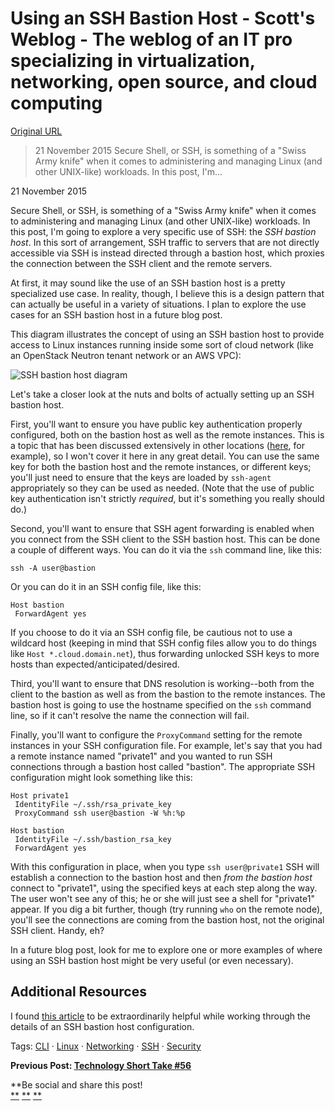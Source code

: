 # Using an SSH Bastion Host - Scott's Weblog - The weblog of an IT pro specializing in virtualization, networking, open source, and cloud computing

[Original URL](http://blog.scottlowe.org/2015/11/21/using-ssh-bastion-host/)

> 21 November 2015 Secure Shell, or SSH, is something of a "Swiss Army knife" when it comes to administering and managing Linux (and other UNIX-like) workloads. In this post, I'm...

<span class="post-date">21 November 2015</span>

 Secure Shell, or SSH, is something of a "Swiss Army knife" when it comes to administering and managing Linux (and other UNIX-like) workloads. In this post, I'm going to explore a very specific use of SSH: the _SSH bastion host_. In this sort of arrangement, SSH traffic to servers that are not directly accessible via SSH is instead directed through a bastion host, which proxies the connection between the SSH client and the remote servers.

At first, it may sound like the use of an SSH bastion host is a pretty specialized use case. In reality, though, I believe this is a design pattern that can actually be useful in a variety of situations. I plan to explore the use cases for an SSH bastion host in a future blog post.

This diagram illustrates the concept of using an SSH bastion host to provide access to Linux instances running inside some sort of cloud network (like an OpenStack Neutron tenant network or an AWS VPC):

![SSH bastion host diagram](http://blog.scottlowe.org/public/img/ssh-bastion-host.png)

Let's take a closer look at the nuts and bolts of actually setting up an SSH bastion host.

First, you'll want to ensure you have public key authentication properly configured, both on the bastion host as well as the remote instances. This is a topic that has been discussed extensively in other locations ([here](https://kb.iu.edu/d/aews), for example), so I won't cover it here in any great detail. You can use the same key for both the bastion host and the remote instances, or different keys; you'll just need to ensure that the keys are loaded by `ssh-agent` appropriately so they can be used as needed. (Note that the use of public key authentication isn't strictly _required_, but it's something you really should do.)

Second, you'll want to ensure that SSH agent forwarding is enabled when you connect from the SSH client to the SSH bastion host. This can be done a couple of different ways. You can do it via the `ssh` command line, like this:

```
ssh -A user@bastion
```

Or you can do it in an SSH config file, like this:

```
Host bastion
 ForwardAgent yes
```

If you choose to do it via an SSH config file, be cautious not to use a wildcard host (keeping in mind that SSH config files allow you to do things like `Host *.cloud.domain.net`), thus forwarding unlocked SSH keys to more hosts than expected/anticipated/desired.

Third, you'll want to ensure that DNS resolution is working--both from the client to the bastion as well as from the bastion to the remote instances. The bastion host is going to use the hostname specified on the `ssh` command line, so if it can't resolve the name the connection will fail.

Finally, you'll want to configure the `ProxyCommand` setting for the remote instances in your SSH configuration file. For example, let's say that you had a remote instance named "private1" and you wanted to run SSH connections through a bastion host called "bastion". The appropriate SSH configuration might look something like this:

```
Host private1
 IdentityFile ~/.ssh/rsa_private_key
 ProxyCommand ssh user@bastion -W %h:%p

Host bastion
 IdentityFile ~/.ssh/bastion_rsa_key
 ForwardAgent yes
```

With this configuration in place, when you type `ssh user@private1` SSH will establish a connection to the bastion host and then _from the bastion host_ connect to "private1", using the specified keys at each step along the way. The user won't see any of this; he or she will just see a shell for "private1" appear. If you dig a bit further, though (try running `who` on the remote node), you'll see the connections are coming from the bastion host, not the original SSH client. Handy, eh?

In a future blog post, look for me to explore one or more examples of where using an SSH bastion host might be very useful (or even necessary).

## Additional Resources

I found [this article](https://10mi2.wordpress.com/2015/01/14/using-ssh-through-a-bastion-host-transparently/) to be extraordinarily helpful while working through the details of an SSH bastion host configuration.

<span class="post-date">Tags: <a href="http://blog.scottlowe.org/tags/#CLI">CLI</a> · <a href="http://blog.scottlowe.org/tags/#Linux">Linux</a> · <a href="http://blog.scottlowe.org/tags/#Networking">Networking</a> · <a href="http://blog.scottlowe.org/tags/#SSH">SSH</a> · <a href="http://blog.scottlowe.org/tags/#Security">Security</a></span>

 

<span class="post-date">
  <strong> Previous Post: <a href="http://blog.scottlowe.org/2015/11/17/technology-short-take-56/">Technology Short Take #56</a></strong>
</span> 

**Be social and share this post!<br>
[**](<https://www.facebook.com/sharer/sharer.php?u=http://blog.scottlowe.org/2015/11/21/using-ssh-bastion-host/> "Share on Facebook") [**](https://twitter.com/intent/tweet?url=http://blog.scottlowe.org/2015/11/21/using-ssh-bastion-host/&text=Using%20an%20SSH%20Bastion%20Host "Share on Twitter") [**](https://plus.google.com/share?url=http://blog.scottlowe.org/2015/11/21/using-ssh-bastion-host/ "Share on Google Plus")
